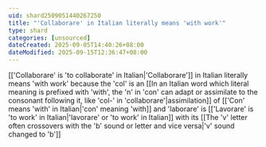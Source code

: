 ```yaml
---
uid: shard2509051440267250
title: "'Collaborare' in Italian literally means 'with work'"
type: shard
categories: [unsourced]
dateCreated: 2025-09-05T14:40:26+08:00
dateModified: 2025-09-15T12:36:47+08:00
---
```

[['Collaborare' is 'to collaborate' in Italian|'Collaborare']] in Italian literally means 'with work' because the 'col' is an [[In an Italian word which literal meaning is prefixed with 'with', the 'n' in 'con' can adapt or assimilate to the consonant following it, like 'col-' in 'collaborare'|assimilation]] of [['Con' means 'with' in Italian|'con' meaning 'with]] and 'laborare' is [['Lavorare' is 'to work' in Italian|'lavorare' or 'to work' in Italian]] with its [[The 'v' letter often crossovers with the 'b' sound or letter and vice versa|'v' sound changed to 'b']]